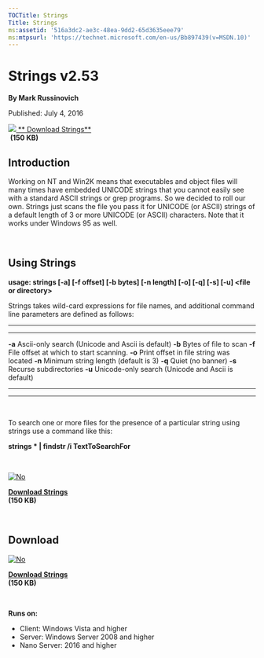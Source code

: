 ```yaml
--- 
TOCTitle: Strings
Title: Strings
ms:assetid: '516a3dc2-ae3c-48ea-9dd2-65d3635eee79'
ms:mtpsurl: 'https://technet.microsoft.com/en-us/Bb897439(v=MSDN.10)'
---
```


Strings v2.53
=============

**By Mark Russinovich**

Published: July 4, 2016

[![](/media/landing/sysinternals/download_sm.png)
** Download Strings**  
](https://download.sysinternals.com/files/strings.zip) **(150 KB)**


## Introduction

Working on NT and Win2K means that executables and object files will
many times have embedded UNICODE strings that you cannot easily see with
a standard ASCII strings or grep programs. So we decided to roll our
own. Strings just scans the file you pass it for UNICODE (or ASCII)
strings of a default length of 3 or more UNICODE (or ASCII) characters.
Note that it works under Windows 95 as well.

 

## Using Strings

**usage: strings \[-a\] \[-f offset\] \[-b bytes\] \[-n length\] \[-o\]
\[-q\] \[-s\] \[-u\] &lt;file or directory&gt;**

Strings takes wild-card expressions for file names, and additional
command line parameters are defined as follows:

 
-------- 
----------------------------------------------------
  **-a**   Ascii-only search (Unicode and Ascii is default)
  **-b**   Bytes of file to scan
  **-f**   File offset at which to start scanning.
  **-o**   Print offset in file string was located
  **-n**   Minimum string length (default is 3)
  **-q**   Quiet (no banner)
  **-s**   Recurse subdirectories
  **-u**   Unicode-only search (Unicode and Ascii is default)
 
-------- 
----------------------------------------------------

 

To search one or more files for the presence of a particular string
using strings use a command like this:

**strings \* | findstr /i TextToSearchFor**

 

[![No](/media/landing/sysinternals/download_sm.png "Download")
](https://download.sysinternals.com/files/strings.zip)

[**Download Strings**  
](https://download.sysinternals.com/files/strings.zip)**(150 KB)**

 


<div class="RightAdRail">

<div>


## Download

  

[![No](/media/landing/sysinternals/download_sm.png "Download")
](https://download.sysinternals.com/files/strings.zip)

[**Download Strings**  
](https://download.sysinternals.com/files/strings.zip)**(150 KB)**

 

**Runs on:**

-   Client: Windows Vista and higher
-   Server: Windows Server 2008 and higher
-   Nano Server: 2016 and higher



